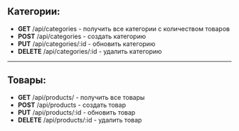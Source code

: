 <h2>Категории:</h2>
<ul>
  <li><b>GET</b> /api/categories - получить все категории с количеством товаров</li>
  <li><b>POST</b> /api/categories - создать категорию</li>
  <li><b>PUT</b> /api/categories/:id - обновить категорию</li>
  <li><b>DELETE</b> /api/categories/:id - удалить категорию</li>
</ul>
<hr>

<h2>Товары:</h2>
<ul>
  <li><b>GET</b> /api/products/ - получить все товары </li>
  <li><b>POST</b> /api/products - создать товар</li>
  <li><b>PUT</b> /api/products/:id - обновить товар</li>
  <li><b>DELETE</b> /api/products/:id - удалить товар</li>
</ul>




